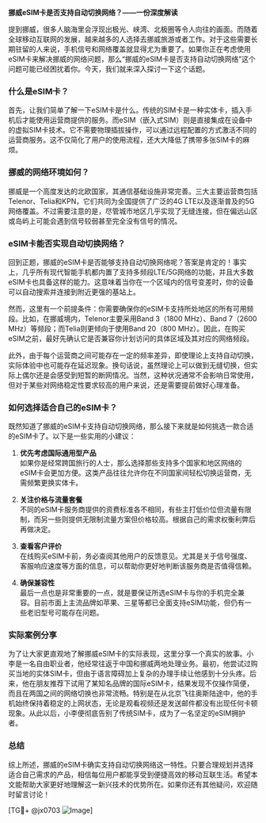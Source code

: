 **挪威eSIM卡是否支持自动切换网络？——一份深度解读**

提到挪威，很多人脑海里会浮现出极光、峡湾、北极圈等令人向往的画面。而随着全球移动互联网的发展，越来越多的人选择去挪威旅游或者工作。对于这些需要长期驻留的人来说，手机信号和网络覆盖就显得尤为重要了。如果你正在考虑使用eSIM卡来解决挪威的网络问题，那么“挪威的eSIM卡是否支持自动切换网络”这个问题可能已经困扰着你。今天，我们就来深入探讨一下这个话题。

### 什么是eSIM卡？

首先，让我们简单了解一下eSIM卡是什么。传统的SIM卡是一种实体卡，插入手机后才能使用运营商提供的服务。而eSIM（嵌入式SIM）则是直接集成在设备中的虚拟SIM卡技术。它不需要物理插拔操作，可以通过远程配置的方式激活不同的运营商服务。这不仅简化了用户的使用流程，还大大降低了携带多张SIM卡的麻烦。

### 挪威的网络环境如何？

挪威是一个高度发达的北欧国家，其通信基础设施非常完善。三大主要运营商包括Telenor、Telia和KPN，它们共同为全国提供了广泛的4G LTE以及逐渐普及的5G网络覆盖。不过需要注意的是，尽管城市地区几乎实现了无缝连接，但在偏远山区或岛屿上可能会遇到信号较弱甚至完全没有信号的情况。

### eSIM卡能否实现自动切换网络？

回到正题，挪威的eSIM卡是否能够支持自动切换网络呢？答案是肯定的！事实上，几乎所有现代智能手机都内置了支持多频段LTE/5G网络的功能，并且大多数eSIM卡也具备这样的能力。这意味着当你在一个区域内的信号变差时，你的设备可以自动搜索并连接到附近更强的基站上。

然而，这里有一个前提条件：你需要确保你的eSIM卡支持所处地区的所有可用频段。比如，在挪威境内，Telenor主要采用Band 3（1800 MHz）、Band 7（2600 MHz）等频段；而Telia则更倾向于使用Band 20（800 MHz）。因此，在购买eSIM之前，最好先确认它是否兼容你计划访问的具体区域及其对应的网络频段。

此外，由于每个运营商之间可能存在一定的频率差异，即使理论上支持自动切换，实际体验中也可能存在延迟现象。换句话说，虽然理论上可以做到无缝切换，但实际上偶尔还是会感受到短暂的断网情况。当然，这种状况通常不会影响日常使用，但对于某些对网络稳定性要求较高的用户来说，还是需要提前做好心理准备。

### 如何选择适合自己的eSIM卡？

既然知道了挪威的eSIM卡支持自动切换网络，那么接下来就是如何挑选一款合适的eSIM卡了。以下是一些实用的小建议：

1. **优先考虑国际通用型产品**  
   如果你是经常跨国旅行的人士，那么选择那些支持多个国家和地区网络的eSIM卡会更加方便。这类产品往往允许你在不同国家间轻松切换运营商，无需频繁更换实体卡。

2. **关注价格与流量套餐**  
   不同的eSIM卡服务商提供的资费标准各不相同，有些主打低价位但流量有限制，而另一些则提供无限制流量方案但价格较高。根据自己的需求权衡利弊后再做决定。

3. **查看客户评价**  
   在线购买eSIM卡前，务必查阅其他用户的反馈意见。尤其是关于信号强度、客服响应速度等方面的信息，可以帮助你更好地判断该服务商是否值得信赖。

4. **确保兼容性**  
   最后一点也是非常重要的一点，就是要保证所选eSIM卡与你的手机完全兼容。目前市面上主流品牌如苹果、三星等都已全面支持eSIM功能，但仍有一些老旧型号可能存在问题。

### 实际案例分享

为了让大家更直观地了解挪威eSIM卡的实际表现，这里分享一个真实的故事。小李是一名自由职业者，他经常往返于中国和挪威两地处理业务。最初，他尝试过购买当地的实体SIM卡，但由于语言障碍加上复杂的办理手续让他感到十分头疼。后来，他在朋友推荐下试用了某知名品牌的国际eSIM卡，结果发现不仅操作简便，而且在两国之间的网络切换也非常流畅。特别是在从北京飞往奥斯陆途中，他的手机始终保持着稳定的上网状态，无论是观看视频还是发送邮件都没有出现任何卡顿现象。从此以后，小李便彻底告别了传统SIM卡，成为了一名坚定的eSIM拥护者。

### 总结

综上所述，挪威的eSIM卡确实支持自动切换网络这一特性。只要合理规划并选择适合自己需求的产品，相信每位用户都能享受到便捷高效的移动互联生活。希望本文能帮助大家更好地理解这一新兴技术的优势所在。如果你还有其他疑问，欢迎随时留言讨论！

[TG💪+ @jx0703 ![Image](https://github.com/user-attachments/assets/dbca1d08-cadb-493c-b0ec-ad6f7a83f270)]